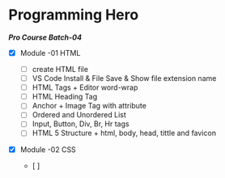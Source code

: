 # Programming Hero

**_Pro Course Batch-04_**

- [x] Module -01 HTML

  - [ ] create HTML file
  - [ ] VS Code Install & File Save & Show file extension name
  - [ ] HTML Tags + Editor word-wrap
  - [ ] HTML Heading Tag
  - [ ] Anchor + Image Tag with attribute
  - [ ] Ordered and Unordered List
  - [ ] Input, Button, Div, Br, Hr tags
  - [ ] HTML 5 Structure + html, body, head, tittle and favicon

- [x] Module -02 CSS
  - [ ]
